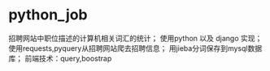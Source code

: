 # python_job
招聘网站中职位描述的计算机相关词汇的统计；
使用python 以及 django 实现；
使用requests,pyquery从招聘网站爬去招聘信息；
用jieba分词保存到mysql数据库；
前端技术：query,boostrap
